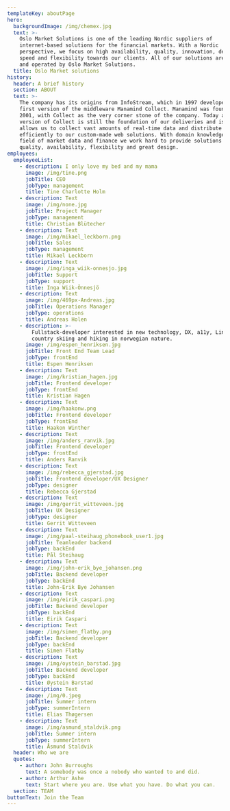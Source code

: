 ```yaml
---
templateKey: aboutPage
hero:
  backgroundImage: /img/chemex.jpg
  text: >-
    Oslo Market Solutions is one of the leading Nordic suppliers of
    internet-based solutions for the financial markets. With a Nordic
    perspective, we focus on high availability, quality, innovation, design,
    speed and flexibility towards our clients. All of our solutions are hosted
    and operated by Oslo Market Solutions.
  title: Oslo Market solutions
history:
  header: A brief history
  section: ABOUT
  text: >-
    The company has its origins from InfoStream, which in 1997 developed the
    first version of the middleware Manamind Collect. Manamind was founded in
    2001, with Collect as the very corner stone of the company. Today a new
    version of Collect is still the foundation of our deliveries and is what
    allows us to collect vast amounts of real-time data and distribute it
    efficiently to our custom-made web solutions. With domain knowledge in the
    field of market data and finance we work hard to provide solutions with high
    quality, availability, flexibility and great design.
employees:
  employeeList:
    - description: I only love my bed and my mama
      image: /img/tine.png
      jobTitle: CEO
      jobType: management
      title: Tine Charlotte Holm
    - description: Text
      image: /img/none.jpg
      jobTitle: Project Manager
      jobType: management
      title: Christian Blütecher
    - description: Text
      image: /img/mikael_leckborn.png
      jobTitle: Sales
      jobType: management
      title: Mikael Leckborn
    - description: Text
      image: /img/inga_wiik-onnesjo.jpg
      jobTitle: Support
      jobType: support
      title: Inga Wiik-Önnesjö
    - description: Text
      image: /img/469px-Andreas.jpg
      jobTitle: Operations Manager
      jobType: operations
      title: Andreas Holen
    - description: >-
        Fullstack-developer interested in new technology, DX, a11y, Linux, cross
        country skiing and hiking in norwegian nature.
      image: /img/espen_henriksen.jpg
      jobTitle: Front End Team Lead
      jobType: frontEnd
      title: Espen Henriksen
    - description: Text
      image: /img/kristian_hagen.jpg
      jobTitle: Frontend developer
      jobType: frontEnd
      title: Kristian Hagen
    - description: Text
      image: /img/haakonw.png
      jobTitle: Frontend developer
      jobType: frontEnd
      title: Haakon Winther
    - description: Text
      image: /img/anders_ranvik.jpg
      jobTitle: Frontend developer
      jobType: frontEnd
      title: Anders Ranvik
    - description: Text
      image: /img/rebecca_gjerstad.jpg
      jobTitle: Frontend developer/UX Designer
      jobType: designer
      title: Rebecca Gjerstad
    - description: Text
      image: /img/gerrit_witteveen.jpg
      jobTitle: UX Designer
      jobType: designer
      title: Gerrit Witteveen
    - description: Text
      image: /img/paal-steihaug_phonebook_user1.jpg
      jobTitle: Teamleader backend
      jobType: backEnd
      title: Pål Steihaug
    - description: Text
      image: /img/john-erik_bye_johansen.png
      jobTitle: Backend developer
      jobType: backEnd
      title: John-Erik Bye Johansen
    - description: Text
      image: /img/eirik_caspari.png
      jobTitle: Backend developer
      jobType: backEnd
      title: Eirik Caspari
    - description: Text
      image: /img/simen_flatby.png
      jobTitle: Backend developer
      jobType: backEnd
      title: Simen Flatby
    - description: Text
      image: /img/oystein_barstad.jpg
      jobTitle: Backend developer
      jobType: backEnd
      title: Øystein Barstad
    - description: Text
      image: /img/0.jpeg
      jobTitle: Summer intern
      jobType: summerIntern
      title: Elias Thøgersen
    - description: Text
      image: /img/asmund_staldvik.png
      jobTitle: Summer intern
      jobType: summerIntern
      title: Åsmund Staldvik
  header: Who we are
  quotes:
    - author: John Burroughs
      text: A somebody was once a nobody who wanted to and did.
    - author: Arthur Ashe
      text: Start where you are. Use what you have. Do what you can.
  section: TEAM
buttonText: Join the Team
---
```


